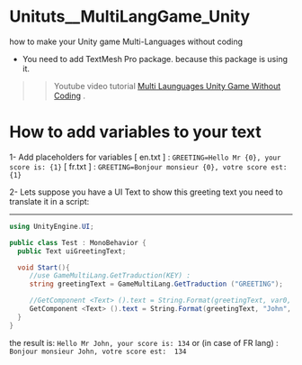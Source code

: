 # Unituts__MultiLangGame_Unity
how to make your Unity game Multi-Languages without coding


  * You need to add TextMesh Pro package. because this package is using it.
  

 >> Youtube video tutorial [Multi Launguages Unity Game Without Coding](https://youtu.be/yvpPUTkQFM8) .


# How to add variables to your text


1- Add placeholders for variables 
[ en.txt ] :
```GREETING=Hello Mr {0}, your score is: {1}```
[ fr.txt ] :
```GREETING=Bonjour monsieur {0}, votre score est:  {1}```



2- Lets suppose you have a UI Text to show this greeting text
you need to translate it in a script:

-----
```c#
using UnityEngine.UI;

public class Test : MonoBehavior {
  public Text uiGreetingText;

  void Start(){
     //use GameMultiLang.GetTraduction(KEY) :
     string greetingText = GameMultiLang.GetTraduction ("GREETING");  

     //GetComponent <Text> ().text = String.Format(greetingText, var0, var1);
     GetComponent <Text> ().text = String.Format(greetingText, "John", 134);
  }
}
```
the result is:
```Hello Mr John, your score is: 134```
or (in case of FR lang) :
```Bonjour monsieur John, votre score est:  134```
